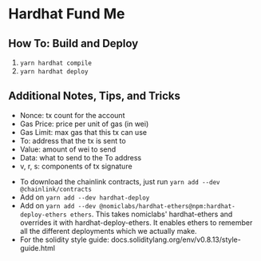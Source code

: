 # Hardhat Fund Me

## How To: Build and Deploy

1. `yarn hardhat compile`
2. `yarn hardhat deploy`

## Additional Notes, Tips, and Tricks

-   Nonce: tx count for the account
-   Gas Price: price per unit of gas (in wei)
-   Gas Limit: max gas that this tx can use
-   To: address that the tx is sent to
-   Value: amount of wei to send
-   Data: what to send to the To address
-   v, r, s: components of tx signature

*   To download the chainlink contracts, just run `yarn add --dev @chainlink/contracts`
*   Add on `yarn add --dev hardhat-deploy`
*   Add on `yarn add --dev @nomiclabs/hardhat-ethers@npm:hardhat-deploy-ethers ethers`. This takes nomiclabs' hardhat-ethers and overrides it with hardhat-deploy-ethers. It enables ethers to remember all the different deployments which we actually make.
*   For the solidity style guide: docs.soliditylang.org/env/v0.8.13/style-guide.html
